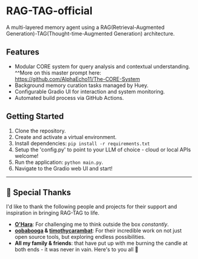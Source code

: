 # RAG-TAG-official
A multi-layered memory agent using a RAG(Retrieval-Augmented Generation)-TAG(Thought-time-Augmented Generation) architecture.

## Features
- Modular CORE system for query analysis and contextual understanding.
    ^^More on this master prompt here: https://github.com/AlphaEcho11/The-CORE-System
- Background memory curation tasks managed by Huey.
- Configurable Gradio UI for interaction and system monitoring.
- Automated build process via GitHub Actions.

## Getting Started
1. Clone the repository.
2. Create and activate a virtual environment.
3. Install dependencies: `pip install -r requirements.txt`
4. Setup the 'config.py' to point to your LLM of choice - cloud or local APIs welcome! 
5. Run the application: `python main.py`.
6. Navigate to the Gradio web UI and start!


---

## 🙏 Special Thanks

I'd like to thank the following people and projects for their support and inspiration in bringing RAG-TAG to life.

* **[O'Hara](https://www.linkedin.com/in/dylan-o-hara-452b63b1/)**: For challenging me to think outside the box _constantly_. 
* **[oobabooga](https://github.com/oobabooga/text-generation-webui) & [timothycarambat](https://github.com/Mintplex-Labs/anything-llm)**: For their incredible work on not just open source tools, but exploring endless possibilities.
* **All my family & friends**: that have put up with me burning the candle at both ends - it was never in vain. Here's to you all 🍻